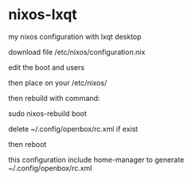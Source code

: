 # nixos-lxqt
my nixos configuration with lxqt desktop

download file /etc/nixos/configuration.nix

edit the boot and users

then place on your /etc/nixos/

then rebuild with command:

sudo nixos-rebuild boot


delete ~/.config/openbox/rc.xml if exist

then reboot


this configuration include home-manager to generate ~/.config/openbox/rc.xml

